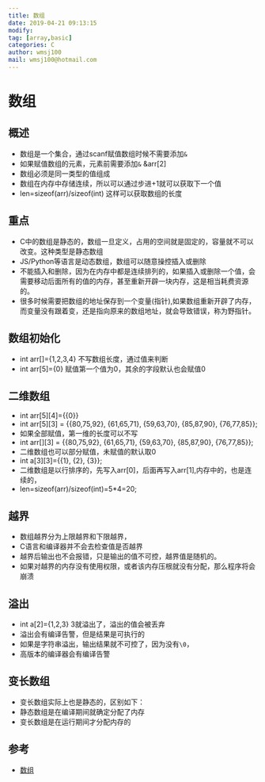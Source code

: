 ```yaml
---
title: 数组
date: 2019-04-21 09:13:15	
modify: 
tag: [array,basic]
categories: C
author: wmsj100
mail: wmsj100@hotmail.com
---
```


# 数组

## 概述
- 数组是一个集合，通过scanf赋值数组时候不需要添加`&`
- 如果赋值数组的元素，元素前需要添加`&` &arr[2]
- 数组必须是同一类型的值组成
- 数组在内存中存储连续，所以可以通过步进+1就可以获取下一个值
- len=sizeof(arr)/sizeof(int) 这样可以获取数组的长度

## 重点
- C中的数组是静态的，数组一旦定义，占用的空间就是固定的，容量就不可以改变。这种类型是静态数组
- JS/Python等语言是动态数组，数组可以随意操控插入或删除
- 不能插入和删除，因为在内存中都是连续排列的，如果插入或删除一个值，会需要移动后面所有的值的内存，甚至重新开辟一块内存，这是相当耗费资源的。
- 很多时候需要把数组的地址保存到一个变量(指针),如果数组重新开辟了内存，而变量没有跟着变，还是指向原来的数组地址，就会导致错误，称为野指针。

## 数组初始化
- int arr[]={1,2,3,4} 不写数组长度，通过值来判断
- int arr[5]={0} 赋值第一个值为0，其余的字段默认也会赋值0

## 二维数组
- int arr[5][4]={{0}}
- int arr[5][3] = {{80,75,92}, {61,65,71}, {59,63,70}, {85,87,90}, {76,77,85}};
- 如果全部赋值，第一维的长度可以不写
- int arr[][3] = {{80,75,92}, {61,65,71}, {59,63,70}, {85,87,90}, {76,77,85}};
- 二维数组也可以部分赋值，未赋值的默认取0
- int a[3][3]={{1}, {2}, {3}};
- 二维数组是以行排序的，先写入arr[0]，后面再写入arr[1],内存中的，也是连续的，
- len=sizeof(arr)/sizeof(int)=5\*4=20;

## 越界
- 数组越界分为上限越界和下限越界，
- C语言和编译器并不会去检查值是否越界
- 越界后输出也不会报错，只是输出的值不可控，越界值是随机的。
- 如果对越界的内存没有使用权限，或者该内存压根就没有分配，那么程序将会崩溃

## 溢出
- int a[2]={1,2,3} 3就溢出了，溢出的值会被丢弃
- 溢出会有编译告警，但是结果是可执行的
- 如果是字符串溢出，输出结果就不可控了，因为没有`\0`，
- 高版本的编译器会有编译告警

## 变长数组
- 变长数组实际上也是静态的，区别如下：
- 静态数组是在编译期间就确定分配了内存
- 变长数组是在运行期间才分配内存的

## 参考
- [数组](http://c.biancheng.net/cpp/html/3461.html)
